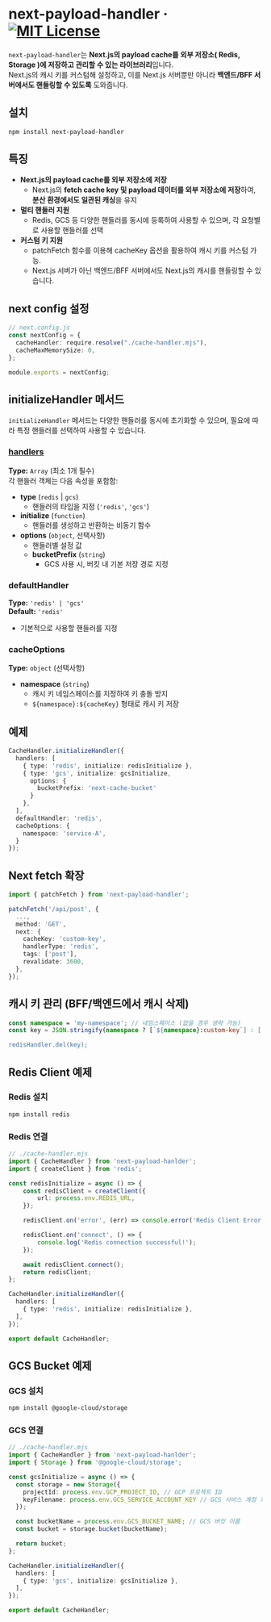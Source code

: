 # next-payload-handler &middot; [![MIT License](https://img.shields.io/badge/license-MIT-blue.svg)](./LICENSE)

`next-payload-handler`는 **Next.js의 payload cache를 외부 저장소( Redis, Storage )에 저장하고 관리할 수 있는 라이브러리**입니다.  
Next.js의 캐시 키를 커스텀해 설정하고, 이를 Next.js 서버뿐만 아니라 **백엔드/BFF 서버에서도 핸들링할 수 있도록** 도와줍니다.

## 설치
```sh
npm install next-payload-handler
```

## 특징
- **Next.js의 payload cache를 외부 저장소에 저장**
  - Next.js의 **fetch cache key 및 payload 데이터를 외부 저장소에 저장**하여, **분산 환경에서도 일관된 캐싱**을 유지
- **멀티 핸들러 지원**
  - Redis, GCS 등 다양한 핸들러를 동시에 등록하여 사용할 수 있으며, 각 요청별로 사용할 핸들러를 선택
- **커스텀 키 지원**
  - patchFetch 함수를 이용해 cacheKey 옵션을 활용하여 캐시 키를 커스텀 가능.
  - Next.js 서버가 아닌 백엔드/BFF 서버에서도 Next.js의 캐시를 핸들링할 수 있습니다.

## next config 설정
```ts
// next.config.js
const nextConfig = {
  cacheHandler: require.resolve("./cache-handler.mjs"),
  cacheMaxMemorySize: 0,
};

module.exports = nextConfig;
```

## initializeHandler 메서드

`initializeHandler` 메서드는 다양한 핸들러를 동시에 초기화할 수 있으며, 필요에 따라 특정 핸들러를 선택하여 사용할 수 있습니다.

### [handlers](#redis-client-예제)
**Type:** `Array` (최소 1개 필수)  
각 핸들러 객체는 다음 속성을 포함함:
- **type** (`redis` | `gcs`)
  - 핸들러의 타입을 지정 (`'redis'`, `'gcs'`)
- **initialize** (`function`)
  - 핸들러를 생성하고 반환하는 비동기 함수
- **options** (`object`, 선택사항)
  - 핸들러별 설정 값
  - **bucketPrefix** (`string`)
    - GCS 사용 시, 버킷 내 기본 저장 경로 지정

### defaultHandler
**Type:** `'redis' | 'gcs'`  
**Default:** `'redis'`
- 기본적으로 사용할 핸들러를 지정

### cacheOptions
**Type:** `object` (선택사항)
- **namespace** (`string`)
  - 캐시 키 네임스페이스를 지정하여 키 충돌 방지
  - `${namespace}:${cacheKey}` 형태로 캐시 키 저장

## 예제
```ts
CacheHandler.initializeHandler({
  handlers: [
    { type: 'redis', initialize: redisInitialize },
    { type: 'gcs', initialize: gcsInitialize, 
      options: { 
        bucketPrefix: 'next-cache-bucket'
      } 
    },
  ],
  defaultHandler: 'redis',
  cacheOptions: {
    namespace: 'service-A', 
  }
});
```

## Next fetch 확장
```ts
import { patchFetch } from 'next-payload-handler';

patchFetch('/api/post', {
  ...,
  method: 'GET',
  next: { 
    cacheKey: 'custom-key', 
    handlerType: 'redis', 
    tags: ['post'],
    revalidate: 3600,
  },
});
```

## 캐시 키 관리 (BFF/백엔드에서 캐시 삭제)
```ts
const namespace = 'my-namespace'; // 네임스페이스 (없을 경우 생략 가능)
const key = JSON.stringify(namespace ? [`${namespace}:custom-key`] : ['custom-key']);

redisHandler.del(key);
```

## Redis Client 예제
### Redis 설치
```sh
npm install redis
```

### Redis 연결
```ts
// ./cache-handler.mjs
import { CacheHandler } from 'next-payload-hanlder';
import { createClient } from 'redis';

const redisInitialize = async () => {
    const redisClient = createClient({
        url: process.env.REDIS_URL, 
    });

    redisClient.on('error', (err) => console.error('Redis Client Error:', err));

    redisClient.on('connect', () => {
        console.log('Redis connection successful!');
    });

    await redisClient.connect();
    return redisClient;
};

CacheHandler.initializeHandler({
  handlers: [
    { type: 'redis', initialize: redisInitialize },
  ],
});

export default CacheHandler;
```

## GCS Bucket 예제
### GCS 설치
```sh
npm install @google-cloud/storage
```

### GCS 연결
```ts
// ./cache-handler.mjs
import { CacheHandler } from 'next-payload-hanlder';
import { Storage } from '@google-cloud/storage';

const gcsInitialize = async () => {
  const storage = new Storage({
    projectId: process.env.GCP_PROJECT_ID, // GCP 프로젝트 ID
    keyFilename: process.env.GCS_SERVICE_ACCOUNT_KEY // GCS 서비스 계정 키 파일 경로
  });

  const bucketName = process.env.GCS_BUCKET_NAME; // GCS 버킷 이름
  const bucket = storage.bucket(bucketName);

  return bucket;
};

CacheHandler.initializeHandler({
  handlers: [
    { type: 'gcs', initialize: gcsInitialize },
  ],
});

export default CacheHandler;
```
